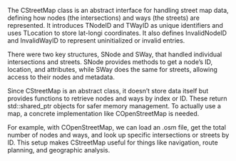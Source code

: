 The CStreetMap class is an abstract interface for handling street map data, defining how nodes (the intersections) and ways (the streets) are represented. It introduces TNodeID and TWayID as unique identifiers and uses TLocation to store lat-longi coordinates. It also defines InvalidNodeID and InvalidWayID to represent uninitialized or invalid entries.

There were two key structures, SNode and SWay, that handled individual intersections and streets. SNode provides methods to get a node’s ID, location, and attributes, while SWay does the same for streets, allowing access to their nodes and metadata.

Since CStreetMap is an abstract class, it doesn’t store data itself but provides functions to retrieve nodes and ways by index or ID. These return std::shared_ptr objects for safer memory management. To actually use a map, a concrete implementation like COpenStreetMap is needed.

For example, with COpenStreetMap, we can load an .osm file, get the total number of nodes and ways, and look up specific intersections or streets by ID. This setup makes CStreetMap useful for things like navigation, route planning, and geographic analysis.
